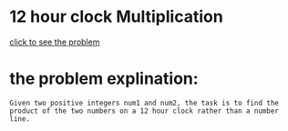 # 12 hour clock Multiplication
[click to see the problem](https://practice.geeksforgeeks.org/problems/12-hour-clock-multiplication4709/1?page=7&difficulty[]=-2&sortBy=submissions)



 # the problem explination:
    Given two positive integers num1 and num2, the task is to find the product of the two numbers on a 12 hour clock rather than a number line.


